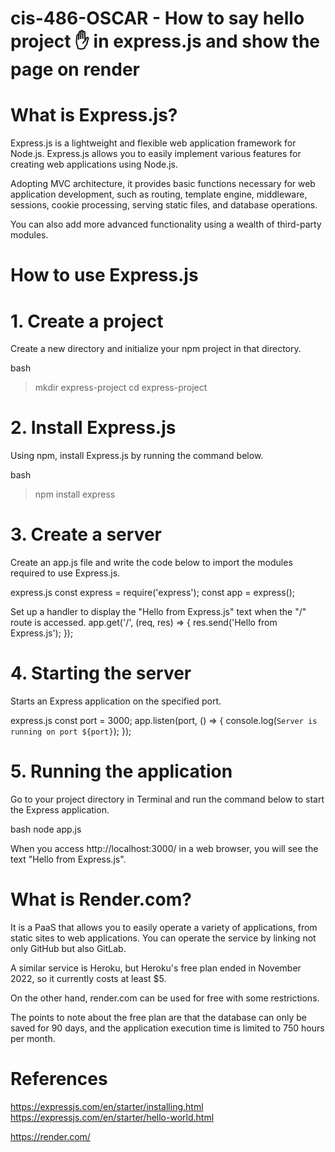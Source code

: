 # cis-486-OSCAR - How to say hello project ✋ in express.js and show the page on render

# What is Express.js?
Express.js is a lightweight and flexible web application framework for Node.js.
Express.js allows you to easily implement various features for creating web applications using Node.js.

Adopting MVC architecture, it provides basic functions necessary for web application development, such as routing, template engine, middleware, sessions, cookie processing, serving static files, and database operations.

You can also add more advanced functionality using a wealth of third-party modules.

# How to use Express.js
# 1. Create a project
Create a new directory and initialize your npm project in that directory.

bash
>mkdir express-project
>cd express-project

# 2. Install Express.js
Using npm, install Express.js by running the command below.

bash
>npm install express

# 3. Create a server
Create an app.js file and write the code below to import the modules required to use Express.js.

express.js
const express = require('express');
const app = express();

Set up a handler to display the "Hello from Express.js" text when the "/" route is accessed.
app.get('/', (req, res) => {
  res.send('Hello from Express.js');
});

# 4. Starting the server
Starts an Express application on the specified port.

express.js
const port = 3000;
app.listen(port, () => {
  console.log(`Server is running on port ${port}`);
});

# 5. Running the application
Go to your project directory in Terminal and run the command below to start the Express application.

bash
node app.js

When you access http://localhost:3000/ in a web browser, you will see the text "Hello from Express.js".

# What is Render.com?
It is a PaaS that allows you to easily operate a variety of applications, from static sites to web applications. You can operate the service by linking not only GitHub but also GitLab.

A similar service is Heroku, but Heroku's free plan ended in November 2022, so it currently costs at least $5.

On the other hand, render.com can be used for free with some restrictions.

The points to note about the free plan are that the database can only be saved for 90 days, and the application execution time is limited to 750 hours per month.




# References
https://expressjs.com/en/starter/installing.html
https://expressjs.com/en/starter/hello-world.html

https://render.com/







